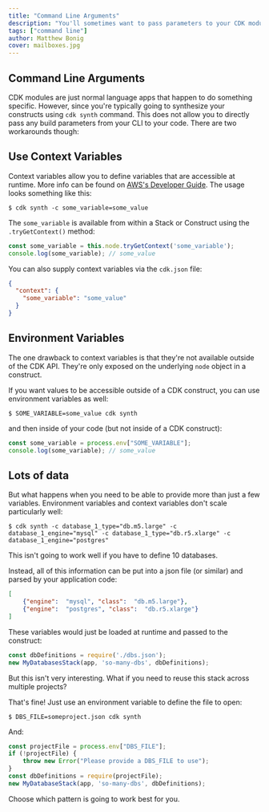 ```yaml
---
title: "Command Line Arguments"
description: "You'll sometimes want to pass parameters to your CDK module to define subsets of configuration. "
tags: ["command line"]
author: Matthew Bonig
cover: mailboxes.jpg
---
```


## Command Line Arguments

CDK modules are just normal language apps that happen to do something specific. However, since you're typically going
to synthesize your constructs using `cdk synth` command. This does not allow you to directly pass any build parameters
from your CLI to your code. There are two workarounds though:

## Use Context Variables

Context variables allow you to define variables that are accessible at runtime. More info can be found
on [AWS's Developer Guide](https://docs.aws.amazon.com/cdk/latest/guide/get_context_var.html). The usage looks something like this:

```shell script
$ cdk synth -c some_variable=some_value
```

The `some_variable` is available from within a Stack or Construct using the `.tryGetContext()` method:

```typescript
const some_variable = this.node.tryGetContext('some_variable');
console.log(some_variable); // some_value
```

You can also supply context variables via the `cdk.json` file:

```json
{
  "context": {
    "some_variable": "some_value"
  }
}
```

## Environment Variables

The one drawback to context variables is that they're not available outside of the CDK API. They're only exposed on
the underlying `node` object in a construct.

If you want values to be accessible outside of a CDK construct, you can use environment variables as well:

```shell
$ SOME_VARIABLE=some_value cdk synth
```

and then inside of your code (but not inside of a CDK construct):

```typescript
const some_variable = process.env["SOME_VARIABLE"];
console.log(some_variable); // some_value
```

## Lots of data

But what happens when you need to be able to provide more than just a few variables. Environment variables and context variables
don't scale particularly well:

```shell script
$ cdk synth -c database_1_type="db.m5.large" -c database_1_engine="mysql" -c database_1_type="db.r5.xlarge" -c database_1_engine="postgres"
```

This isn't going to work well if you have to define 10 databases.

Instead, all of this information can be put into a json file (or similar) and parsed by your application code:

```json
[
    {"engine":  "mysql", "class":  "db.m5.large"},
    {"engine":  "postgres", "class":  "db.r5.xlarge"}
]

```

These variables would just be loaded at runtime and passed to the construct:

```typescript
const dbDefinitions = require('./dbs.json');
new MyDatabasesStack(app, 'so-many-dbs', dbDefinitions);
```

But this isn't very interesting. What if you need to reuse this stack across multiple projects?

That's fine! Just use an environment variable to define the file to open:

```shell script
$ DBS_FILE=someproject.json cdk synth
```

And:

```typescript
const projectFile = process.env["DBS_FILE"];
if (!projectFile) {
    throw new Error("Please provide a DBS_FILE to use");
}
const dbDefinitions = require(projectFile);
new MyDatabaseStack(app, 'so-many-dbs', dbDefinitions);
```

Choose which pattern is going to work best for you.

